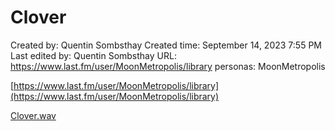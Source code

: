 # Clover

Created by: Quentin Sombsthay
Created time: September 14, 2023 7:55 PM
Last edited by: Quentin Sombsthay
URL: https://www.last.fm/user/MoonMetropolis/library
personas: MoonMetropolis

[https://www.last.fm/user/MoonMetropolis/library](https://www.last.fm/user/MoonMetropolis/library)

[Clover.wav](Clover%209a5b57e4533445b486903d7c7cc7114f/Clover.wav)